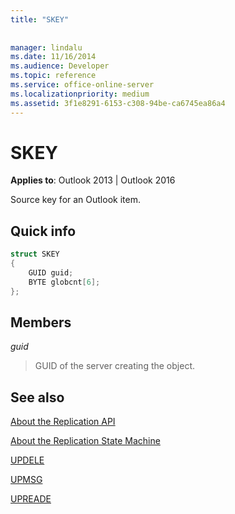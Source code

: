 ```yaml
---
title: "SKEY"
 
 
manager: lindalu
ms.date: 11/16/2014
ms.audience: Developer
ms.topic: reference
ms.service: office-online-server
ms.localizationpriority: medium
ms.assetid: 3f1e8291-6153-c308-94be-ca6745ea86a4
---
```


# SKEY

  
  
**Applies to**: Outlook 2013 | Outlook 2016 
  
Source key for an Outlook item.
  
## Quick info

```cpp
struct SKEY 
{ 
    GUID guid; 
    BYTE globcnt[6]; 
};
```

## Members

 _guid_
  
> GUID of the server creating the object.
    
## See also



[About the Replication API](about-the-replication-api.md)
  
[About the Replication State Machine](about-the-replication-state-machine.md)
  
[UPDELE](updele.md)
  
[UPMSG](upmsg.md)
  
[UPREADE](upreade.md)

